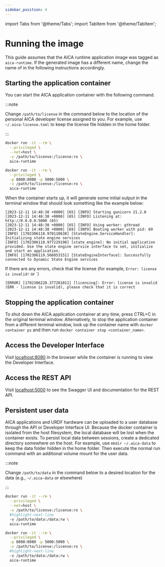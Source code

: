```yaml
---
sidebar_position: 4
---
```


import Tabs from '@theme/Tabs';
import TabItem from '@theme/TabItem';

# Running the image

This guide assumes that the AICA runtime application image was tagged as `aica-runtime`. If the generated image has a
different name, change the name of in the following instructions accordingly.

## Starting the application container

You can start the AICA application container with the following command.

:::note

Change `/path/to/license` in the command below to the location of the personal AICA developer license assigned to you.
For example, use `~/.aica-license.toml` to keep the license file hidden in the home folder.

:::


<Tabs groupId="os">
<TabItem value="linux" label="Linux">

```bash
docker run -it --rm \
  --privileged \
  --net=host \
  -v /path/to/license:/license:ro \
  aica-runtime
```

</TabItem>
<TabItem value="mac" label="macOS">

```bash
docker run -it --rm \
  --privileged \
  -p 8080:8080 -p 5000:5000 \
  -v /path/to/license:/license:ro \
  aica-runtime
```

</TabItem>
</Tabs>

When the container starts up, it will generate some initial output in the terminal window that should look something
like the example below:

```console
[2023-12-11 14:48:38 +0000] [65] [INFO] Starting gunicorn 21.2.0
[2023-12-11 14:48:38 +0000] [65] [INFO] Listening at: http://0.0.0.0:5000 (65)
[2023-12-11 14:48:38 +0000] [65] [INFO] Using worker: gthread
[2023-12-11 14:48:38 +0000] [69] [INFO] Booting worker with pid: 69
[INFO] [1702306118.970110638] [StateEngine.ServiceHandler]: Initializing state engine services
[INFO] [1702306118.977229190] [state_engine]: No initial application provided. Use the state engine service interface to set, initialize and start an application.
[INFO] [1702306119.566053151] [StateEngineInterface]: Successfully connected to Dynamic State Engine services
```

If there are any errors, check that the license  (for example, `Error: license is invalid!` or `)

```console
[ERROR] [1702306228.377201011] [licensing]: Error: license is invalid (ERR - license is invalid), please check that it is correct
```

## Stopping the application container

To shut down the AICA application container at any time, press CTRL+C in the original terminal window. Alternatively,
to stop the application container from a different terminal window, look up the container name
with `docker container ps` and then run `docker container stop <container_name>`.

## Access the Developer Interface

Visit [localhost:8080](http://localhost:8080) in the browser while the container is running to view the Developer
Interface.

## Access the REST API

Visit [localhost:5000](http://localhost:5000) to see the Swagger UI and documentation for the REST API.

## Persistent user data

AICA applications and URDF hardware can be uploaded to a user database through the API or Developer Interface UI.
Because the docker container is isolated from the host filesystem, the local database will be lost when the container
exists. To persist local data between sessions, create a dedicated directory somewhere on the host. For example,
use `mkdir ~/.aica-data` to keep the data folder hidden in the home folder. Then execute the normal run command with an
additional volume mount for the user data.

:::note

Change `/path/to/data` in the command below to a desired location for the data (e.g., `~/.aica-data` or elsewhere)

:::

<Tabs groupId="os">
<TabItem value="linux" label="Linux">

```bash
docker run -it --rm \
  --privileged \
  --net=host \
  -v /path/to/license:/license:ro \
  #highlight-next-line
  -v /path/to/data:/data:rw \
  aica-runtime
```

</TabItem>
<TabItem value="mac" label="macOS">

```bash
docker run -it --rm \
  --privileged \
  -p 8080:8080 -p 5000:5000 \
  -v /path/to/license:/license:ro \
  #highlight-next-line
  -v /path/to/data:/data:rw \
  aica-runtime
```

</TabItem>
</Tabs>
